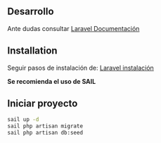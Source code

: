 ## Desarrollo

Ante dudas consultar [Laravel Documentación](https://laravel.com/docs/8.x/releases)

## Installation

Seguir pasos de instalación de: [Laravel instalación](https://laravel.com/docs/8.x/releases)

**Se recomienda el uso de SAIL**

## Iniciar proyecto

~~~ bash
sail up -d
sail php artisan migrate
sail php artisan db:seed
~~~


